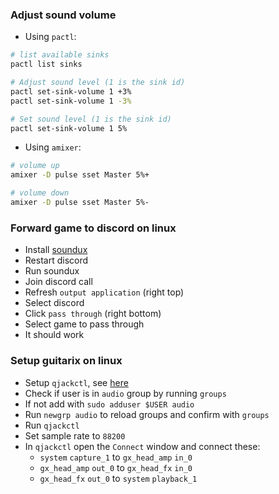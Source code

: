 
### Adjust sound volume

* Using `pactl`:
```sh
# list available sinks
pactl list sinks

# Adjust sound level (1 is the sink id)
pactl set-sink-volume 1 +3%
pactl set-sink-volume 1 -3%

# Set sound level (1 is the sink id)
pactl set-sink-volume 1 5%
```

* Using `amixer`:
```sh
# volume up
amixer -D pulse sset Master 5%+

# volume down
amixer -D pulse sset Master 5%-
```

### Forward game to discord on linux
- Install [soundux](https://soundux.rocks/)
- Restart discord
- Run soundux
- Join discord call
- Refresh `output application` (right top)
- Select discord
- Click `pass through` (right bottom)
- Select game to pass through
- It should work


### Setup guitarix on linux
- Setup `qjackctl`, see [here](https://askubuntu.com/a/935564)
- Check if user is in `audio` group by running `groups`
- If not add with `sudo adduser $USER audio`
- Run `newgrp audio` to reload groups and confirm with `groups`
- Run `qjackctl`
- Set sample rate to `88200`
- In `qjackctl` open the `Connect` window and connect these:
    - `system` `capture_1` to `gx_head_amp` `in_0`
    - `gx_head_amp` `out_0` to `gx_head_fx` `in_0`
    - `gx_head_fx` `out_0` to `system` `playback_1`
